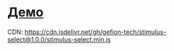 # [Демо](https://jsfiddle.net/6y6eH4uk/27k6stcb/)

CDN:
https://cdn.jsdelivr.net/gh/gefion-tech/stimulus-select@1.0.0/stimulus-select.min.js
